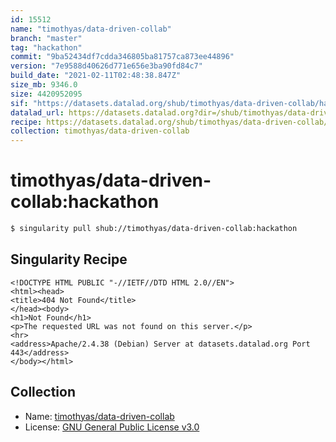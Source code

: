 ```yaml
---
id: 15512
name: "timothyas/data-driven-collab"
branch: "master"
tag: "hackathon"
commit: "9ba52434df7cdda346805ba81757ca873ee44896"
version: "7e9588d40626d771e656e3ba90fd84c7"
build_date: "2021-02-11T02:48:38.847Z"
size_mb: 9346.0
size: 4420952095
sif: "https://datasets.datalad.org/shub/timothyas/data-driven-collab/hackathon/2021-02-11-9ba52434-7e9588d4/7e9588d40626d771e656e3ba90fd84c7.sif"
datalad_url: https://datasets.datalad.org?dir=/shub/timothyas/data-driven-collab/hackathon/2021-02-11-9ba52434-7e9588d4/
recipe: https://datasets.datalad.org/shub/timothyas/data-driven-collab/hackathon/2021-02-11-9ba52434-7e9588d4/Singularity
collection: timothyas/data-driven-collab
---
```


# timothyas/data-driven-collab:hackathon

```bash
$ singularity pull shub://timothyas/data-driven-collab:hackathon
```

## Singularity Recipe

```singularity
<!DOCTYPE HTML PUBLIC "-//IETF//DTD HTML 2.0//EN">
<html><head>
<title>404 Not Found</title>
</head><body>
<h1>Not Found</h1>
<p>The requested URL was not found on this server.</p>
<hr>
<address>Apache/2.4.38 (Debian) Server at datasets.datalad.org Port 443</address>
</body></html>
```

## Collection

 - Name: [timothyas/data-driven-collab](https://github.com/timothyas/data-driven-collab)
 - License: [GNU General Public License v3.0](https://api.github.com/licenses/gpl-3.0)

